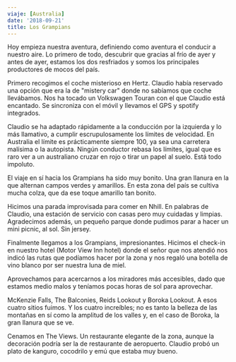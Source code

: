```yaml
---
viaje: [Australia]
date: '2018-09-21'
title: Los Grampians
---
```

Hoy empieza nuestra aventura, definiendo como aventura el conducir a nuestro aire. Lo primero de todo, descubrir que gracias al frío de ayer y antes de ayer, estamos los dos resfriados y somos los principales productores de mocos del país.

Primero recogimos el coche misterioso en Hertz. Claudio había reservado una opción que era la de "mistery car" donde no sabíamos que coche llevábamos. Nos ha tocado un Volkswagen Touran con el que Claudio está encantado. Se sincroniza con el móvil y llevamos el GPS y spotify integrados. 

Claudio se ha adaptado rápidamente a la conducción por la izquierda y lo más llamativo, a cumplir escrupulosamente los límites de velocidad. En Australia el límite es prácticamente siempre 100, ya sea una carretera malísima o la autopista. Ningún conductor rebasa los límites, igual que es raro ver a un australiano cruzar en rojo o tirar un papel al suelo. Está todo impoluto.

El viaje en sí hacia los Grampians ha sido muy bonito. Una gran llanura en la que alternan campos verdes y amarillos. En esta zona del país se cultiva mucha colza, que da ese toque amarillo tan bonito. 

Hicimos una parada improvisada para comer en Nhill. En palabras de Claudio, una estación de servicio con casas pero muy cuidadas y limpias. Agradecimos además, un pequeño parque donde pudimos parar a hacer un mini picnic, al sol. Sin jersey.

Finalmente llegamos a los Grampians, impresionantes. Hicimos el check-in en nuestro hotel (Motor View Inn hotel) donde el señor que nos atendió nos indicó las rutas que podíamos hacer por la zona y nos regaló una botella de vino blanco por ser nuestra luna de miel. 

Aprovechamos para acercarnos a los miradores más accesibles, dado que estamos medio malos y teníamos pocas horas de sol para aprovechar.

McKenzie Falls, The Balconies, Reids Lookout y Boroka Lookout. A esos cuatro sitios fuimos. Y los cuatro increíbles; no es tanto la belleza de las montañas en sí como la amplitud de los valles y, en el caso de Boroka, la gran llanura que se ve.

Cenamos en The Views. Un restaurante elegante de la zona, aunque la decoración podría ser la de restaurante de aeropuerto. Claudio probó un plato de kanguro, cocodrilo y emú que estaba muy bueno.